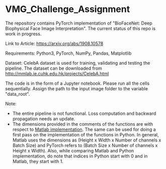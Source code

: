 # VMG_Challenge_Assignment
The repository contains PyTorch implementation of "BioFaceNet: Deep Biophysical Face Image Interpretation". The current status of this repo is work in progress.

Link to Article: https://arxiv.org/abs/1908.10578

Requirements:
Python3,
PyTorch,
NumPy,
Pandas,
Matplotlib

Dataset:
CelebA dataset is used for training, validating and testing the pipeline. The dataset can be downloaded from http://mmlab.ie.cuhk.edu.hk/projects/CelebA.html 

The code is in the form of a Jupyter notebook. Please run all the cells sequentially. Assign the path to the input image folder to the variable "data_root". 

Note:
* The entire pipeline is not functional. Loss computation and backward propagation needs an update.
* The dimensions provided in the comments of the functions are with respect to [Matlab implementation](https://github.com/ssma502/BioFaces). The same can be used for doing a first pass on the implementation of the functions in Python. In general, Matlab uses the dimensions as (Height x Width x Number of channels x Batch Size) and PyTorch refers to (Batch Size x Number of channels x Height x Width). Also, while comparing Matlab and Python implementation, do note that indices in Python start with 0 and in Matlab, they start with 1.
